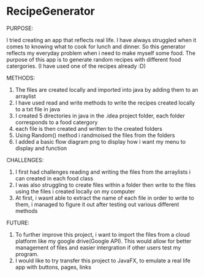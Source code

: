 # RecipeGenerator


PURPOSE:

I tried creating an app that reflects real life. I have always struggled when it comes to knowing what to cook for lunch and dinner. So this generator reflects my everyday problem when i need to make myself some food. The purpose of this app is to generate random recipes with different food catergories. (I have used one of the recipes already :D)

METHODS:

1. The files are created locally and imported into java by adding them to an arraylist
2. I have used read and write methods to write the recipes created locally to a txt file in java 
3. I created 5 directories in java in the .idea project folder, each folder corresponds to a food catergory
4. each file is then created and written to the created folders 
5. Using Random() method i randmoised the files from the folders 
6. I added a basic flow diagram png to display how i want my menu to display and function

CHALLENGES:

1. I first had challenges reading and writing the files from the arraylists i can created in each food class
2. I was also struggling to create files within a folder then write to the files using the files i created locally on my computer
3. At first, i wasnt able to extract the name of each file in order to write to them, i managed to figure it out after testing out various different methods

FUTURE:

1. To further improve this project, i want to import the files from a cloud platform like my google drive(Google API). This would allow for better 
management of files and easier intergration if other users test my program.
2. I would like to try transfer this project to JavaFX, to emulate a real life app with buttons, pages, links 

